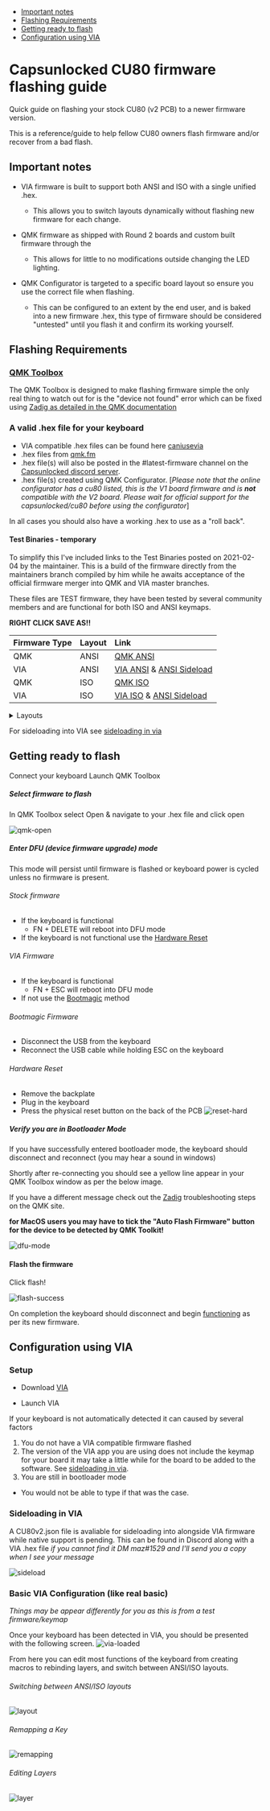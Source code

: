   * [Important notes](#important-notes)
  * [Flashing Requirements](#flashing-requirements)
  * [Getting ready to flash](#getting-ready-to-flash)
  * [Configuration using VIA](#configuration-using-via)

# Capsunlocked CU80 firmware flashing guide

Quick guide on flashing your stock CU80 (v2 PCB) to a newer firmware version.

This is a reference/guide to help fellow CU80 owners flash firmware and/or recover from a bad flash.

## Important notes

- VIA firmware is built to support both ANSI and ISO with a single unified .hex.
  - This allows you to switch layouts dynamically without flashing new firmware for each change.

- QMK firmware as shipped with Round 2 boards and custom built firmware through the 
  - This allows for little to no modifications outside changing the LED lighting.

- QMK Configurator is targeted to a specific board layout so ensure you use the correct file when flashing.
  - This can be configured to an extent by the end user, and is baked into a new firmware .hex, this type of firmware should be considered "untested" until you flash it and confirm its working yourself.


## Flashing Requirements


### [QMK Toolbox](https://github.com/qmk/qmk_toolbox/releases/latest)
The QMK Toolbox is designed to make flashing firmware simple the only real thing to watch out for is the "device not found" error which can be fixed using [Zadig as detailed in the QMK documentation](https://docs.qmk.fm/#/driver_installation_zadig)


### A valid .hex file for your keyboard

- VIA compatible .hex files can be found here [caniusevia](https://caniusevia.com/docs/download_firmware/)
- .hex files from [qmk.fm](https://qmk.fm)
- .hex file(s) will also be posted in the #latest-firmware channel on the [Capsunlocked discord server](https://discord.com/invite/c6Eytwc).
- .hex file(s) created using QMK Configurator. [*Please note that the online configurator has a cu80 listed, this is the V1 board firmware and is **not** compatible with the V2 board. Please wait for official support for the capsunlocked/cu80 before using the configurator*]

In all cases you should also have a working .hex to use as a "roll back". 

#### Test Binaries - temporary

To simplify this I've included links to the Test Binaries posted on 2021-02-04 by the maintainer.
This is a build of the firmware directly from the maintainers branch compiled by him while he awaits acceptance of the official firmware merger into QMK and VIA master branches.

These files are TEST firmware, they have been tested by several community members and are functional for both ISO and ANSI keymaps.


**RIGHT CLICK SAVE AS!!**

|Firmware Type |Layout|Link|
|:---|:---|:---|
|QMK|ANSI| [QMK ANSI](https://github.com/maz0r/cu80-flashguide/raw/main/test_binaries/QMK/capsunlocked_cu80_v2_ansi_default.hex) |
|VIA|ANSI| [VIA ANSI](https://github.com/maz0r/cu80-flashguide/raw/main/test_binaries/VIA/capsunlocked_cu80_v2_ansi_via.hex) & [ANSI Sideload](https://github.com/maz0r/cu80-flashguide/raw/main/test_binaries/VIA/cu80_v2_ansi.json) |
|QMK|ISO| [QMK ISO](https://github.com/maz0r/cu80-flashguide/raw/main/test_binaries/QMK/capsunlocked_cu80_v2_iso_default.hex) |
|VIA|ISO| [VIA ISO](https://github.com/maz0r/cu80-flashguide/raw/main/test_binaries/VIA/capsunlocked_cu80_v2_iso_via.hex) & [ANSI Sideload](https://github.com/maz0r/cu80-flashguide/raw/main/test_binaries/VIA/cu80_v2_iso.json) |


<details>
<summary>Layouts</summary>

![ansi_l1](img/ansi_v2_default_l1.JPG)
![ansi_l2](img/ansi_v2_default_l2.JPG)
![iso_l1](img/iso_v2_default_l1.JPG)
![iso_l2](img/iso_v2_default_l2.JPG)
</details>  



For sideloading into VIA see [sideloading in via](#sideloading-in-via)




## Getting ready to flash

Connect your keyboard
Launch QMK Toolbox

##### Select firmware to flash

In QMK Toolbox select Open & navigate to your .hex file and click open

![qmk-open](img/qmk-open.gif)


##### Enter DFU (device firmware upgrade) mode

This mode will persist until firmware is flashed or keyboard power is cycled unless no firmware is present.

###### Stock firmware

 - If the keyboard is functional  
    - FN + DELETE will reboot into DFU mode
 - If the keyboard is not functional use the [Hardware Reset](#hardware-reset)

###### VIA Firmware

 - If the keyboard is functional
   - FN + ESC will reboot into DFU mode
 - If not use the [Bootmagic](#bootmagic-firmware) method

###### Bootmagic Firmware

 - Disconnect the USB from the keyboard
 - Reconnect the USB cable while holding ESC on the keyboard

###### Hardware Reset

 - Remove the backplate
 - Plug in the keyboard
 - Press the physical reset button on the back of the PCB
![reset-hard](img/reset-hard.png)


##### Verify you are in Bootloader Mode

If you have successfully entered bootloader mode, the keyboard should disconnect and reconnect (you may hear a sound in windows) 

Shortly after re-connecting you should see a yellow line appear in your QMK Toolbox window as per the below image.

If you have a different message check out the [Zadig](https://docs.qmk.fm/#/driver_installation_zadig) troubleshooting steps on the QMK site.

**for MacOS users you may have to tick the "Auto Flash Firmware" button for the device to be detected by QMK Toolkit!**

![dfu-mode](img/dfu-mode.png)

#### Flash the firmware

Click flash!

![flash-success](img/flashing.gif)

On completion the keyboard should disconnect and begin <u>functioning</u> as per its new firmware.



## Configuration using VIA

### Setup
- Download [VIA](https://github.com/the-via/releases/releases/latest)

- Launch VIA
  

If your keyboard is not automatically detected it can caused by several factors

1. You do not have a VIA compatible firmware flashed
2. The version of the VIA app you are using does not include the keymap for your board it may take a little while for the board to be added to the software. See [sideloading in via](#sideloading-in-via).
3. You are still in bootloader mode
  - You would not be able to type if that was the case.


### Sideloading in VIA

A CU80v2.json file is avaliable for sideloading into alongside VIA firmware while native support is pending.
This can be found in Discord along with a VIA .hex file *if you cannot find it DM maz#1529 and I'll send you a copy when I see your message*

![sideload](img/sideload.gif)


### Basic VIA Configuration (like real basic)

*Things may be appear differently for you as this is from a test firmware/keymap*

Once your keyboard has been detected in VIA, you should be presented with the following screen.
![via-loaded](img/via-loaded.png)

From here you can edit most functions of the keyboard from creating macros to rebinding layers, and switch between ANSI/ISO layouts.

###### Switching between ANSI/ISO layouts


![layout](img/layout.gif)


###### Remapping a Key


![remapping](img/remap.gif)


###### Editing Layers


![layer](img/layer.gif)


